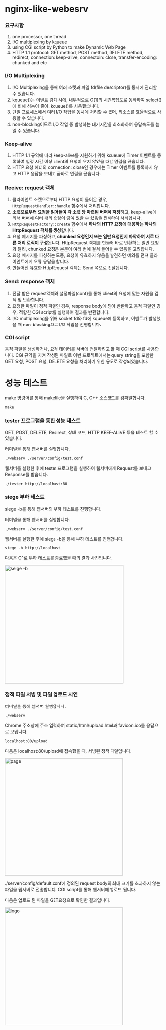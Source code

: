 # nginx-like-webesrv

### 요구사항
1. one processor, one thread
2. I/O multiplexing by kqueue
3. using CGI script by Python to make Dynamic Web Page
4. HTTP 1.1 protocol: GET method, POST method, DELETE method, redirect, connection: keep-alive, connectoin: close, transfer-encoding: chunked and etc

### I/O Multiplexing
1. I/O Multiplexing을 통해 여러 소켓과 파일 fd(file descriptor)를 동시에 관리할 수 있습니다.
2. kqueue()는 이벤트 감지 시에, 내부적으로 O(1)의 시간복잡도로 동작하여 select()에 비해 성능이 좋아, kqueue()를 사용했습니다.
3. 단일 프로세스에서 여러 I/O 작업을 동시에 처리할 수 있어, 리소스를 효율적으로 사용할 수 있습니다.
4. non-blocking이므로 I/O 작업 중 발생하는 대기시간을 최소화하여 응답속도를 높일 수 있습니다.

### Keep-alive
1. HTTP 1.1 규약에 따라 keep-alive를 지원하기 위해 kqueue에 Timer 이벤트를 등록하여 일정 시간 이상 client의 요청이 오지 않았을 때만 연결을 끊습니다.
2. HTTP 요청 헤더의 connection: close인 경우에는 Timer 이벤트를 등록하지 않고 HTTP 응답을 보내고 곧바로 연결을 끊습니다.

### Recive: request 객체
1. 클라이언트 소켓으로부터 HTTP 요청이 들어온 경우, `HttpRequestHandler::handle` 함수에서 처리합니다.
2. **소켓으로부터 요청을 읽어들여 각 소켓 당 마련된 버퍼에 저장**하고, keep-alive에 의해 버퍼에 여러 개의 요청이 쌓여 있을 수 있음을 전제하여 처리합니다.
3. `HttpRequestFactory::create` 함수에서 **하나의 HTTP 요청에 대응하는 하나의 HttpRequest 객체를 생성**합니다.        
4. 요청 메시지를 파싱하고, **chunked 요청인지 또는 일반 요청인지 파악하여 서로 다른 처리 로직이 구성**됩니다. HttpRequest 객체를 만들어 바로 반환하는 일반 요청과 달리, chunked 요청은 본문이 여러 번에 걸쳐 들어올 수 있음을 고려합니다.
6. 요청 메시지를 파싱하는 도중, 요청이 유효하지 않음을 발견하면 예외를 던져 클라이언트에게 오류 응답을 합니다.
7. 만들어진 유효한 HttpRequest 객체는 Send 쪽으로 전달됩니다.

### Send: response 객체
1. 전달 받은 request객체와 설정파일(conf)를 통해 client의 요청에 맞는 자원을 검색 및 반환합니다.
2. 요청한 파일이 정적 파일인 경우, response body에 담아 반환하고 동적 파일인 경우, 적합한 CGI script를 실행하여 결과를 반환합니다.
3. I/O multiplexing을 위해 socket fd와 fd에 kqueue에 등록하고, 이벤트가 발생했을 때 non-blocking으로 I/O 작업을 진행합니다.

### CGI script
동적 파일을 생성하거나, 요청 데이터를 서버에 전달하려고 할 때 CGI script를 사용합니다.
CGI 규약을 지켜 작성된 파일로 이번 프로젝트에서는 query string을 포함한 GET 요청, POST 요청, DELETE 요청을 처리하기 위한 용도로 작성되었습니다.

# 성능 테스트

make 명령어를 통해 makefile을 실행하여 C, C++ 소스코드를 컴파일합니다.
```
make
```

### tester 프로그램을 통한 성능 테스트
GET, POST, DELETE, Redirect, 상태 코드, HTTP KEEP-ALIVE 등을 테스트 할 수 있습니다.

터미널을 통해 웹서버를 실행합니다.
```
./webserv ./server/config/test.conf
```
웹서버를 실행한 후에 tester 프로그램을 실행하여 웹서버에게 Request를 보내고 Response를 받습니다.
```
./tester http://localhost:80
```

### siege 부하 테스트

siege -b를 통해 웹서버의 부하 테스트를 진행합니다.

터미널을 통해 웹서버를 실행합니다.
```
./webserv ./server/config/test.conf
```
웹서버를 실행한 후에 siege -b을 통해 부하 테스트를 진행합니다.
```
siege -b http://localhost
```

다음은 C^로 부하 테스트를 종료했을 때의 결과 사진입니다.

<img width="382" alt="seige -b" src="https://github.com/c-cpp-project/web-server/assets/65798779/03753c67-1860-47d0-8911-ae765f3ba86c">

### 정적 파일 서빙 및 파일 업로드 시연

터미널을 통해 웹서버 실행합니다.
```
./webserv
```

Chrome 주소창에 주소 입력하여 static/html/upload.html과 favicon.ico를 응답으로 보냅니다.
```
localhost:80/upload
```

다음은 localhost:80/upload에 접속했을 때, 서빙된 정적 파일입니다.

<img width="380" alt="page" src="https://github.com/c-cpp-project/web-server/assets/65798779/8355fc2e-7e4c-4e25-b478-3c627f15e17d">

./server/config/default.conf에 정의된 request body의 최대 크기를 초과하지 않는 파일을 웹서버로 전송합니다.
CGI script를 통해 웹서버에 업로드 됩니다.

다음은 업로드 된 파일을 GET요청으로 확인한 결과입니다.

<img width="380" alt="logo" src="https://github.com/c-cpp-project/web-server/assets/65798779/0461257b-f9c4-4d7c-a5ca-b16ee5884a9b">

